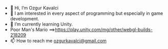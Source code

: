- 👋 Hi, I’m Ozgur Kavalci
- 👀 I am interested in every aspect of programming but especially in game development.
- 🌱 I’m currently learning Unity.
- Poor Man's Mario ==>https://play.unity.com/mg/other/webgl-builds-218209
- 📫 How to reach me ozgurkavalci@gmail.com

<!---
ozgurkavalci/ozgurkavalci is a ✨ special ✨ repository because its `README.md` (this file) appears on your GitHub profile.
You can click the Preview link to take a look at your changes.
--->
